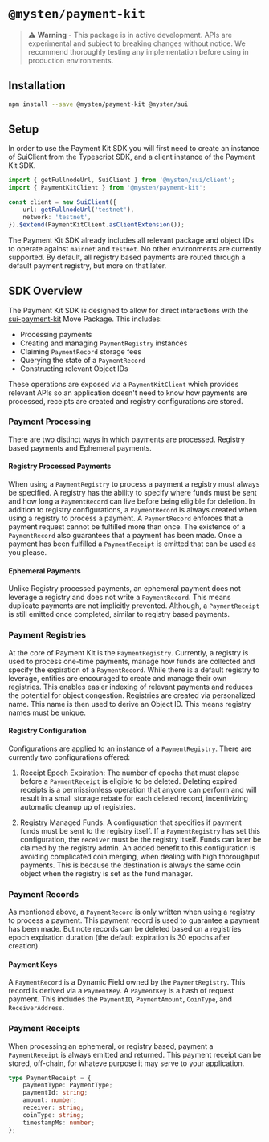 # `@mysten/payment-kit`

> ⚠️ **Warning** - This package is in active development. APIs are experimental and subject to
> breaking changes without notice. We recommend thoroughly testing any implementation before using
> in production environments.

## Installation

```bash
npm install --save @mysten/payment-kit @mysten/sui
```

## Setup

In order to use the Payment Kit SDK you will first need to create an instance of SuiClient from the
Typescript SDK, and a client instance of the Payment Kit SDK.

```ts
import { getFullnodeUrl, SuiClient } from '@mysten/sui/client';
import { PaymentKitClient } from '@mysten/payment-kit';

const client = new SuiClient({
	url: getFullnodeUrl('testnet'),
	network: 'testnet',
}).$extend(PaymentKitClient.asClientExtension());
```

The Payment Kit SDK already includes all relevant package and object IDs to operate against
`mainnet` and `testnet`. No other environments are currently supported. By default, all registry
based payments are routed through a default payment registry, but more on that later.

## SDK Overview

The Payment Kit SDK is designed to allow for direct interactions with the
[sui-payment-kit](https://github.com/MystenLabs/sui-payment-kit) Move Package. This includes:

- Processing payments
- Creating and managing `PaymentRegistry` instances
- Claiming `PaymentRecord` storage fees
- Querying the state of a `PaymentRecord`
- Constructing relevant Object IDs

These operations are exposed via a `PaymentKitClient` which provides relevant APIs so an application
doesn't need to know how payments are processed, receipts are created and registry configurations
are stored.

### Payment Processing

There are two distinct ways in which payments are processed. Registry based payments and Ephemeral
payments.

#### Registry Processed Payments

When using a `PaymentRegistry` to process a payment a registry must always be specified. A registry
has the ability to specify where funds must be sent and how long a `PaymentRecord` can live before
being eligible for deletion. In addition to registry configurations, a `PaymentRecord` is always
created when using a registry to process a payment. A `PaymentRecord` enforces that a payment
request cannot be fulfilled more than once. The existence of a `PaymentRecord` also guarantees that
a payment has been made. Once a payment has been fulfilled a `PaymentReceipt` is emitted that can be
used as you please.

#### Ephemeral Payments

Unlike Registry processed payments, an ephemeral payment does not leverage a registry and does not
write a `PaymentRecord`. This means duplicate payments are not implicitly prevented. Although, a
`PaymentReceipt` is still emitted once completed, similar to registry based payments.

### Payment Registries

At the core of Payment Kit is the `PaymentRegistry`. Currently, a registry is used to process
one-time payments, manage how funds are collected and specify the expiration of a `PaymentRecord`.
While there is a default registry to leverage, entities are encouraged to create and manage their
own registries. This enables easier indexing of relevant payments and reduces the potential for
object congestion. Registries are created via personalized name. This name is then used to derive an
Object ID. This means registry names must be unique.

#### Registry Configuration

Configurations are applied to an instance of a `PaymentRegistry`. There are currently two
configurations offered:

1. Receipt Epoch Expiration: The number of epochs that must elapse before a `PaymentReceipt` is
   eligible to be deleted. Deleting expired receipts is a permissionless operation that anyone can
   perform and will result in a small storage rebate for each deleted record, incentivizing
   automatic cleanup up of registries.

2. Registry Managed Funds: A configuration that specifies if payment funds must be sent to the
   registry itself. If a `PaymentRegistry` has set this configuration, the `receiver` must be the
   registry itself. Funds can later be claimed by the registry admin. An added benefit to this
   configuration is avoiding complicated coin merging, when dealing with high thoroughput payments.
   This is because the destination is always the same coin object when the registry is set as the
   fund manager.

### Payment Records

As mentioned above, a `PaymentRecord` is only written when using a registry to process a payment.
This payment record is used to guarantee a payment has been made. But note records can be deleted
based on a registries epoch expiration duration (the default expiration is 30 epochs after
creation).

#### Payment Keys

A `PaymentRecord` is a Dynamic Field owned by the `PaymentRegistry`. This record is derived via a
`PaymentKey`. A `PaymentKey` is a hash of request payment. This includes the `PaymentID`,
`PaymentAmount`, `CoinType`, and `ReceiverAddress`.

### Payment Receipts

When processing an ephemeral, or registry based, payment a `PaymentReceipt` is always emitted and
returned. This payment receipt can be stored, off-chain, for whateve purpose it may serve to your
application.

```ts
type PaymentReceipt = {
	paymentType: PaymentType;
	paymentId: string;
	amount: number;
	receiver: string;
	coinType: string;
	timestampMs: number;
};
```
